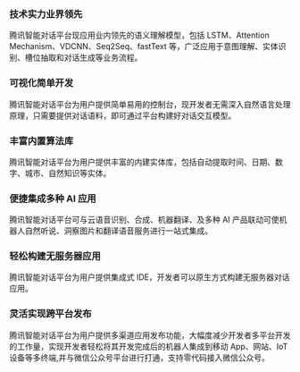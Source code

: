 ### 技术实力业界领先
腾讯智能对话平台现应用业内领先的语义理解模型，包括 LSTM、Attention Mechanism、VDCNN、Seq2Seq、fastText 等，广泛应用于意图理解、实体识别、槽位抽取和对话生成等业务流程。

### 可视化简单开发
腾讯智能对话平台为用户提供简单易用的控制台，现开发者无需深入自然语言处理原理，只需要提供对话语料，即可通过平台构建好对话交互模型。

### 丰富内置算法库
腾讯智能对话平台为用户提供丰富的内建实体库，包括自动提取时间、日期、数字、城市、自然知识等实体。

### 便捷集成多种 AI 应用
腾讯智能对话平台可与云语音识别、合成、机器翻译、及多种 AI 产品联动可使机器人自然听说、洞察图片和翻译语音服务进行一站式集成。

### 轻松构建无服务器应用
腾讯智能对话平台为用户提供集成式 IDE，开发者可以原生方式构建无服务器对话应用。

### 灵活实现跨平台发布
腾讯智能对话平台为用户提供多渠道应用发布功能，大幅度减少开发者多平台开发的工作量，实现开发者轻松将其开发完成后的机器人集成到移动 App、网站、IoT 设备等多终端,并与微信公众号平台进行打通，支持零代码接入微信公众号。

